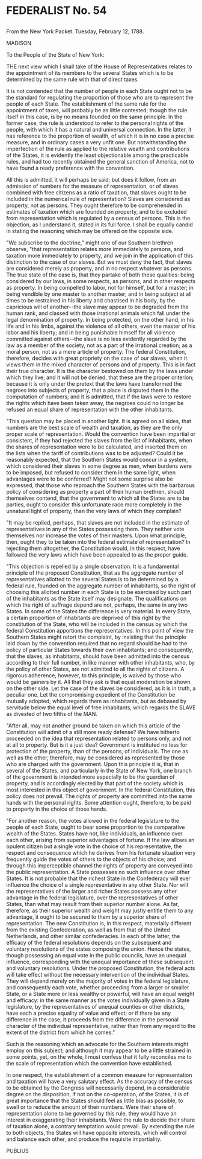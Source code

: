 # FEDERALIST No. 54
## 


From the New York Packet. Tuesday, February 12, 1788.

MADISON

To the People of the State of New York:

THE next view which I shall take of the House of Representatives relates
to the appointment of its members to the several States which is to be
determined by the same rule with that of direct taxes.

It is not contended that the number of people in each State ought not
to be the standard for regulating the proportion of those who are to
represent the people of each State. The establishment of the same rule
for the appointment of taxes, will probably be as little contested;
though the rule itself in this case, is by no means founded on the same
principle. In the former case, the rule is understood to refer to the
personal rights of the people, with which it has a natural and universal
connection. In the latter, it has reference to the proportion of wealth,
of which it is in no case a precise measure, and in ordinary cases a
very unfit one. But notwithstanding the imperfection of the rule as
applied to the relative wealth and contributions of the States, it is
evidently the least objectionable among the practicable rules, and had
too recently obtained the general sanction of America, not to have found
a ready preference with the convention.

All this is admitted, it will perhaps be said; but does it follow, from
an admission of numbers for the measure of representation, or of slaves
combined with free citizens as a ratio of taxation, that slaves ought
to be included in the numerical rule of representation? Slaves are
considered as property, not as persons. They ought therefore to be
comprehended in estimates of taxation which are founded on property,
and to be excluded from representation which is regulated by a census of
persons. This is the objection, as I understand it, stated in its full
force. I shall be equally candid in stating the reasoning which may be
offered on the opposite side.

"We subscribe to the doctrine," might one of our Southern brethren
observe, "that representation relates more immediately to persons, and
taxation more immediately to property, and we join in the application of
this distinction to the case of our slaves. But we must deny the
fact, that slaves are considered merely as property, and in no respect
whatever as persons. The true state of the case is, that they partake of
both these qualities: being considered by our laws, in some respects, as
persons, and in other respects as property. In being compelled to labor,
not for himself, but for a master; in being vendible by one master to
another master; and in being subject at all times to be restrained
in his liberty and chastised in his body, by the capricious will of
another--the slave may appear to be degraded from the human rank,
and classed with those irrational animals which fall under the legal
denomination of property. In being protected, on the other hand, in
his life and in his limbs, against the violence of all others, even the
master of his labor and his liberty; and in being punishable himself for
all violence committed against others--the slave is no less evidently
regarded by the law as a member of the society, not as a part of
the irrational creation; as a moral person, not as a mere article
of property. The federal Constitution, therefore, decides with great
propriety on the case of our slaves, when it views them in the mixed
character of persons and of property. This is in fact their true
character. It is the character bestowed on them by the laws under
which they live; and it will not be denied, that these are the proper
criterion; because it is only under the pretext that the laws have
transformed the negroes into subjects of property, that a place is
disputed them in the computation of numbers; and it is admitted, that
if the laws were to restore the rights which have been taken away, the
negroes could no longer be refused an equal share of representation with
the other inhabitants.

"This question may be placed in another light. It is agreed on all
sides, that numbers are the best scale of wealth and taxation, as they
are the only proper scale of representation. Would the convention have
been impartial or consistent, if they had rejected the slaves from
the list of inhabitants, when the shares of representation were to
be calculated, and inserted them on the lists when the tariff of
contributions was to be adjusted? Could it be reasonably expected, that
the Southern States would concur in a system, which considered their
slaves in some degree as men, when burdens were to be imposed, but
refused to consider them in the same light, when advantages were to be
conferred? Might not some surprise also be expressed, that those who
reproach the Southern States with the barbarous policy of considering as
property a part of their human brethren, should themselves contend,
that the government to which all the States are to be parties, ought to
consider this unfortunate race more completely in the unnatural light of
property, than the very laws of which they complain?

"It may be replied, perhaps, that slaves are not included in the
estimate of representatives in any of the States possessing them. They
neither vote themselves nor increase the votes of their masters. Upon
what principle, then, ought they to be taken into the federal estimate
of representation? In rejecting them altogether, the Constitution would,
in this respect, have followed the very laws which have been appealed to
as the proper guide.

"This objection is repelled by a single observation. It is a fundamental
principle of the proposed Constitution, that as the aggregate number of
representatives allotted to the several States is to be determined by
a federal rule, founded on the aggregate number of inhabitants, so the
right of choosing this allotted number in each State is to be exercised
by such part of the inhabitants as the State itself may designate. The
qualifications on which the right of suffrage depend are not, perhaps,
the same in any two States. In some of the States the difference is
very material. In every State, a certain proportion of inhabitants are
deprived of this right by the constitution of the State, who will be
included in the census by which the federal Constitution apportions the
representatives. In this point of view the Southern States might
retort the complaint, by insisting that the principle laid down by
the convention required that no regard should be had to the policy of
particular States towards their own inhabitants; and consequently, that
the slaves, as inhabitants, should have been admitted into the census
according to their full number, in like manner with other inhabitants,
who, by the policy of other States, are not admitted to all the rights
of citizens. A rigorous adherence, however, to this principle, is waived
by those who would be gainers by it. All that they ask is that equal
moderation be shown on the other side. Let the case of the slaves be
considered, as it is in truth, a peculiar one. Let the compromising
expedient of the Constitution be mutually adopted, which regards them as
inhabitants, but as debased by servitude below the equal level of free
inhabitants, which regards the SLAVE as divested of two fifths of the
MAN.

"After all, may not another ground be taken on which this article of the
Constitution will admit of a still more ready defense? We have hitherto
proceeded on the idea that representation related to persons only, and
not at all to property. But is it a just idea? Government is instituted
no less for protection of the property, than of the persons, of
individuals. The one as well as the other, therefore, may be considered
as represented by those who are charged with the government. Upon this
principle it is, that in several of the States, and particularly in
the State of New York, one branch of the government is intended more
especially to be the guardian of property, and is accordingly elected
by that part of the society which is most interested in this object of
government. In the federal Constitution, this policy does not prevail.
The rights of property are committed into the same hands with the
personal rights. Some attention ought, therefore, to be paid to property
in the choice of those hands.

"For another reason, the votes allowed in the federal legislature to the
people of each State, ought to bear some proportion to the comparative
wealth of the States. States have not, like individuals, an influence
over each other, arising from superior advantages of fortune. If the
law allows an opulent citizen but a single vote in the choice of his
representative, the respect and consequence which he derives from his
fortunate situation very frequently guide the votes of others to the
objects of his choice; and through this imperceptible channel the
rights of property are conveyed into the public representation. A State
possesses no such influence over other States. It is not probable that
the richest State in the Confederacy will ever influence the choice of
a single representative in any other State. Nor will the representatives
of the larger and richer States possess any other advantage in the
federal legislature, over the representatives of other States, than what
may result from their superior number alone. As far, therefore, as their
superior wealth and weight may justly entitle them to any advantage, it
ought to be secured to them by a superior share of representation. The
new Constitution is, in this respect, materially different from the
existing Confederation, as well as from that of the United Netherlands,
and other similar confederacies. In each of the latter, the efficacy
of the federal resolutions depends on the subsequent and voluntary
resolutions of the states composing the union. Hence the states,
though possessing an equal vote in the public councils, have an unequal
influence, corresponding with the unequal importance of these subsequent
and voluntary resolutions. Under the proposed Constitution, the
federal acts will take effect without the necessary intervention of the
individual States. They will depend merely on the majority of votes in
the federal legislature, and consequently each vote, whether proceeding
from a larger or smaller State, or a State more or less wealthy or
powerful, will have an equal weight and efficacy: in the same manner
as the votes individually given in a State legislature, by the
representatives of unequal counties or other districts, have each a
precise equality of value and effect; or if there be any difference in
the case, it proceeds from the difference in the personal character of
the individual representative, rather than from any regard to the extent
of the district from which he comes."

Such is the reasoning which an advocate for the Southern interests
might employ on this subject; and although it may appear to be a little
strained in some points, yet, on the whole, I must confess that it fully
reconciles me to the scale of representation which the convention have
established.

In one respect, the establishment of a common measure for representation
and taxation will have a very salutary effect. As the accuracy of the
census to be obtained by the Congress will necessarily depend, in a
considerable degree on the disposition, if not on the co-operation, of
the States, it is of great importance that the States should feel as
little bias as possible, to swell or to reduce the amount of their
numbers. Were their share of representation alone to be governed by this
rule, they would have an interest in exaggerating their inhabitants.
Were the rule to decide their share of taxation alone, a contrary
temptation would prevail. By extending the rule to both objects, the
States will have opposite interests, which will control and balance each
other, and produce the requisite impartiality.

PUBLIUS




